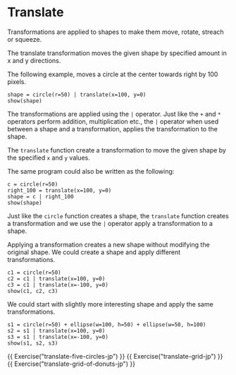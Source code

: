 # Translate

Transformations are applied to shapes to make them move, rotate,
streach or squeeze.

The translate transformation moves the given shape by specified amount
in x and y directions.

The following example, moves a circle at the center towards right by 100
pixels.

```{.python .joy .example}
shape = circle(r=50) | translate(x=100, y=0)
show(shape)
```

The transformations are applied using the `|` operator. Just like the
`+` and `*` operators perform addition, multiplication etc., the `|` operator
when used between a shape and a transformation, applies the transformation
to the shape.

The `translate` function create a transformation to move the given shape
by the specified `x` and `y` values.

The same program could also be written as the following:

```{.python .joy .example}
c = circle(r=50)
right_100 = translate(x=100, y=0)
shape = c | right_100
show(shape)
```

Just like the `circle` function creates a shape, the `translate`
function creates a transformation and we use the `|` operator apply a
transformation to a shape.

Applying a transformation creates a new shape without modifying the
original shape. We could create a shape and apply different transformations.

```{.python .joy .example}
c1 = circle(r=50)
c2 = c1 | translate(x=100, y=0)
c3 = c1 | translate(x=-100, y=0)
show(c1, c2, c3)
```

We could start with slightly more interesting shape and apply the
same transformations.

```{.python .joy .example}
s1 = circle(r=50) + ellipse(w=100, h=50) + ellipse(w=50, h=100)
s2 = s1 | translate(x=100, y=0)
s3 = s1 | translate(x=-100, y=0)
show(s1, s2, s3)
```

{{ Exercise("translate-five-circles-jp") }}
{{ Exercise("translate-grid-jp") }}
{{ Exercise("translate-grid-of-donuts-jp") }}